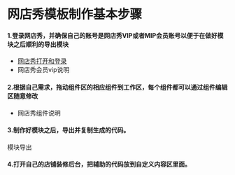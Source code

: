 # 网店秀模板制作基本步骤

#### 1.登录网店秀，并确保自己的账号是网店秀VIP或者MIP会员账号以便于在做好模块之后顺利的导出模块

* [网店秀打开和登录](/chapter1/da-kai-he-deng-lu.md)
* 网店秀会员vip说明

#### 2.根据自己需求，拖动组件区的相应组件到工作区，每个组件都可以通过组件编辑区随意修改

* 网店秀组件说明

#### 3.制作好模块之后，导出并复制生成的代码。

模块导出

#### 4.打开自己的店铺装修后台，把辅助的代码放到自定义内容区里面。

##### 



